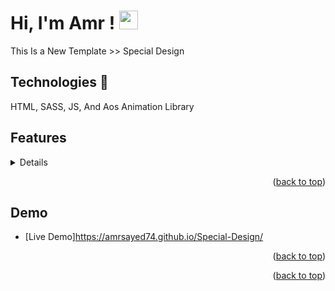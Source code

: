 
# Hi, I'm Amr ! <img src="https://raw.githubusercontent.com/MartinHeinz/MartinHeinz/master/wave.gif" width="30px">

This Is a New Template >> Special Design
## Technologies 🚀
HTML, SASS, JS, And Aos Animation Library


## Features
<details>
  <ul>
    <li>Responsive Design</li>
    <li>Animated Design</li>
    <li>Live Previews</li>
  </ul>
</details>
<p align="right">(<a href="#top">back to top</a>)</p>


## Demo
* [Live Demo]https://amrsayed74.github.io/Special-Design/
<p align="right">(<a href="#top">back to top</a>)</p>



<p align="right">(<a href="#top">back to top</a>)</p>
